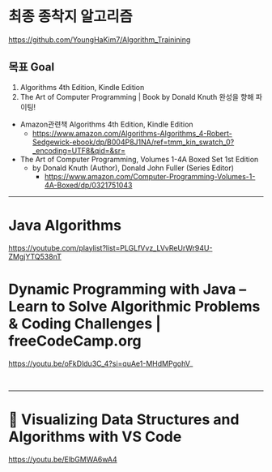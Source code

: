 # 최종 종착지 알고리즘 

https://github.com/YoungHaKim7/Algorithm_Trainining

## 목표 Goal
1. Algorithms 4th Edition, Kindle Edition
2. The Art of Computer Programming | Book by Donald Knuth 완성을 향해 파이팅!


- Amazon관련책 Algorithms 4th Edition, Kindle Edition
  - https://www.amazon.com/Algorithms-Algorithms_4-Robert-Sedgewick-ebook/dp/B004P8J1NA/ref=tmm_kin_swatch_0?_encoding=UTF8&qid=&sr=
- The Art of Computer Programming, Volumes 1-4A Boxed Set 1st Edition
  - by Donald Knuth (Author), Donald John Fuller (Series Editor)
    - https://www.amazon.com/Computer-Programming-Volumes-1-4A-Boxed/dp/0321751043

<hr>


# Java Algorithms

https://youtube.com/playlist?list=PLGLfVvz_LVvReUrWr94U-ZMgjYTQ538nT

# Dynamic Programming with Java – Learn to Solve Algorithmic Problems & Coding Challenges | freeCodeCamp.org

https://youtu.be/oFkDldu3C_4?si=quAe1-MHdMPgohV_


<br>

<hr>

# 🔴 Visualizing Data Structures and Algorithms with VS Code

https://youtu.be/ElbGMWA6wA4


<br>
